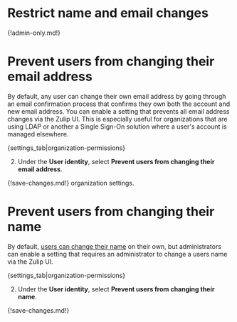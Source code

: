 # Restrict name and email changes

{!admin-only.md!}

# Prevent users from changing their email address

By default, any user can change their own email address by going through an
email confirmation process that confirms they own both the account and new
email address. You can enable a setting that prevents all email address
changes via the Zulip UI. This is especially useful for organizations
that are using LDAP or another a Single Sign-On solution where a user's
account is managed elsewhere.

{settings_tab|organization-permissions}

2. Under the **User identity**, select **Prevent users from changing their email address**.

{!save-changes.md!} organization settings.

# Prevent users from changing their name

By default, [users can change their name](/help/change-your-name) on their
own, but administrators can enable a setting that requires an administrator to
change a users name via the Zulip UI.

{settings_tab|organization-permissions}

2. Under the **User identity**, select **Prevent users from changing their name**.

{!save-changes.md!}


